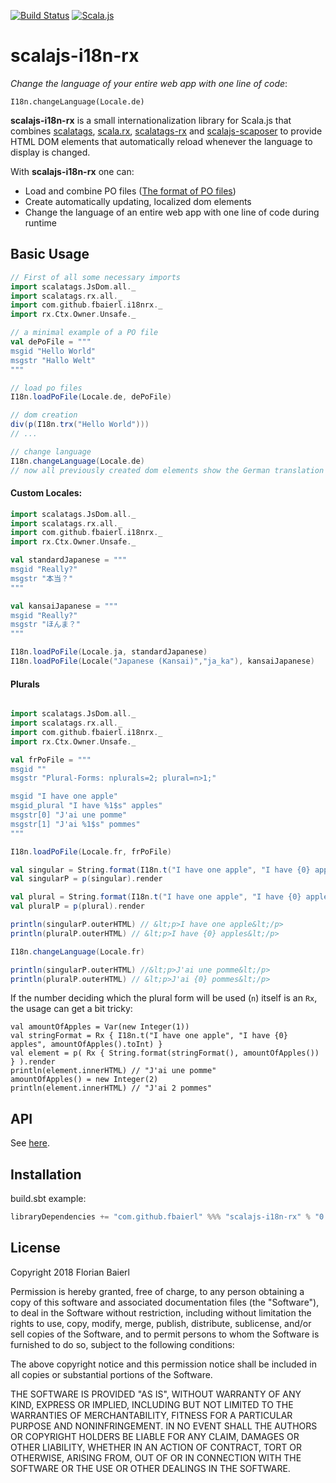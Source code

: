 [![Build Status](https://travis-ci.org/fbaierl/scalajs-i18n-rx.svg?branch=master)](https://travis-ci.org/fbaierl/scalajs-i18n-rx) 
[![Scala.js](https://www.scala-js.org/assets/badges/scalajs-0.6.17.svg)](https://www.scala-js.org)
# scalajs-i18n-rx

*Change the language of your entire web app with one line of code*:

```
I18n.changeLanguage(Locale.de)
```

**scalajs-i18n-rx** is a small internationalization library for Scala.js that combines 
[scalatags](https://github.com/lihaoyi/scalatags), 
[scala.rx](https://github.com/lihaoyi/scala.rx), 
[scalatags-rx](https://github.com/rtimush/scalatags-rx) and
[scalajs-scaposer](https://github.com/fbaierl/scalajs-scaposer)
 to provide HTML DOM elements that automatically reload whenever the language to display is changed.

With **scalajs-i18n-rx** one can:

- Load and combine PO files ([The format of PO files](https://www.gnu.org/software/gettext/manual/html_node/PO-Files.html))
- Create automatically updating, localized dom elements
- Change the language of an entire web app with one line of code during runtime

## Basic Usage

```scala
// First of all some necessary imports
import scalatags.JsDom.all._
import scalatags.rx.all._
import com.github.fbaierl.i18nrx._
import rx.Ctx.Owner.Unsafe._

// a minimal example of a PO file
val dePoFile = """
msgid "Hello World"
msgstr "Hallo Welt"
"""

// load po files
I18n.loadPoFile(Locale.de, dePoFile)

// dom creation
div(p(I18n.trx("Hello World")))
// ...

// change language
I18n.changeLanguage(Locale.de)
// now all previously created dom elements show the German translation
```

#### Custom Locales: 

```scala
import scalatags.JsDom.all._
import scalatags.rx.all._
import com.github.fbaierl.i18nrx._
import rx.Ctx.Owner.Unsafe._

val standardJapanese = """
msgid "Really?"
msgstr "本当？"
"""

val kansaiJapanese = """
msgid "Really?"
msgstr "ほんま？"
"""

I18n.loadPoFile(Locale.ja, standardJapanese)
I18n.loadPoFile(Locale("Japanese (Kansai)","ja_ka"), kansaiJapanese)
```

#### Plurals 

```scala

import scalatags.JsDom.all._
import scalatags.rx.all._
import com.github.fbaierl.i18nrx._
import rx.Ctx.Owner.Unsafe._

val frPoFile = """
msgid ""
msgstr "Plural-Forms: nplurals=2; plural=n>1;"

msgid "I have one apple"
msgid_plural "I have %1$s" apples"
msgstr[0] "J'ai une pomme"
msgstr[1] "J'ai %1$s" pommes"
"""

I18n.loadPoFile(Locale.fr, frPoFile)

val singular = String.format(I18n.t("I have one apple", "I have {0} apples", 1), new Integer(1))
val singularP = p(singular).render

val plural = String.format(I18n.t("I have one apple", "I have {0} apples", 2), new Integer(2))
val pluralP = p(plural).render

println(singularP.outerHTML) // &lt;p>I have one apple&lt;/p>
println(pluralP.outerHTML) // &lt;p>I have {0} apples&lt;/p>

I18n.changeLanguage(Locale.fr)

println(singularP.outerHTML) //&lt;p>J'ai une pomme&lt;/p>
println(pluralP.outerHTML) // &lt;p>J'ai {0} pommes&lt;/p>
```

If the number deciding which the plural form will be used (`n`) itself is an `Rx`, the usage can get a bit tricky:

```
val amountOfApples = Var(new Integer(1))
val stringFormat = Rx { I18n.t("I have one apple", "I have {0} apples", amountOfApples().toInt) }
val element = p( Rx { String.format(stringFormat(), amountOfApples()) } ).render
println(element.innerHTML) // "J'ai une pomme"
amountOfApples() = new Integer(2)
println(element.innerHTML) // "J'ai 2 pommes"
```

## API

See [here](api/com/github/fbaierl/i18nrx/I18n$.html).

## Installation

build.sbt example:

```scala
libraryDependencies += "com.github.fbaierl" %%% "scalajs-i18n-rx" % "0.1"
```

## License
Copyright 2018 Florian Baierl

Permission is hereby granted, free of charge, to any person obtaining a copy of this software and associated documentation files (the "Software"), to deal in the Software without restriction, including without limitation the rights to use, copy, modify, merge, publish, distribute, sublicense, and/or sell copies of the Software, and to permit persons to whom the Software is furnished to do so, subject to the following conditions:

The above copyright notice and this permission notice shall be included in all copies or substantial portions of the Software.

THE SOFTWARE IS PROVIDED "AS IS", WITHOUT WARRANTY OF ANY KIND, EXPRESS OR IMPLIED, INCLUDING BUT NOT LIMITED TO THE WARRANTIES OF MERCHANTABILITY, FITNESS FOR A PARTICULAR PURPOSE AND NONINFRINGEMENT. IN NO EVENT SHALL THE AUTHORS OR COPYRIGHT HOLDERS BE LIABLE FOR ANY CLAIM, DAMAGES OR OTHER LIABILITY, WHETHER IN AN ACTION OF CONTRACT, TORT OR OTHERWISE, ARISING FROM, OUT OF OR IN CONNECTION WITH THE SOFTWARE OR THE USE OR OTHER DEALINGS IN THE SOFTWARE.